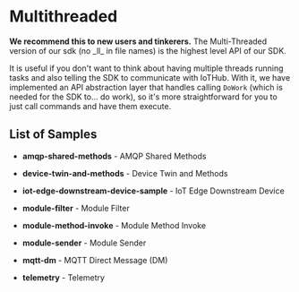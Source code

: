 # Multithreaded

**We recommend this to new users and tinkerers.** The Multi-Threaded version of our sdk (no \_ll\_ in file names) is the highest level API of our SDK. 

It is useful if you don't want to think about having multiple threads running tasks and also telling the SDK to communicate with IoTHub. With it, we have implemented an API abstraction layer that handles calling `DoWork` (which is needed for the SDK to... do work), so it's more straightforward for you to just call commands and have them execute.

## List of Samples 

- **amqp-shared-methods** -
AMQP Shared Methods

- **device-twin-and-methods** - 
Device Twin and Methods 

- **iot-edge-downstream-device-sample** - 
IoT Edge Downstream Device

- **module-filter** - 
Module Filter

- **module-method-invoke** -
Module Method Invoke

- **module-sender** - 
Module Sender

- **mqtt-dm** -
MQTT Direct Message (DM)

- **telemetry** -
Telemetry
